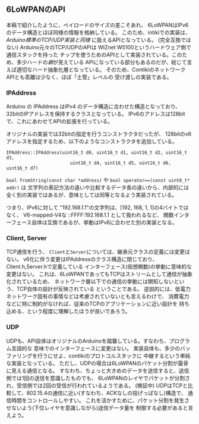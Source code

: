 
6LoWPANのAPI
------------

本稿で紹介したように、ペイロードのサイズの差こそあれ、
6LoWPANはIPv6のデータ構造とほぼ同様の情報を格納している。
このため、intikiでの実装は、*Arduino標準のTCP/UDP実装と同様* に扱えるAPIとなっている。
(完全互換ではない)
Arduino元々のTCP/UDPのAPIは WIZnet W5100というハードウェア側で通信スタックを持った
チップを使うためのAPIとして実装されている。このため、多少ハードの*癖*が見えている
APIになっている部分もあるのだが、総じて言えば適切なハード抽象化層となっている。
そのため、ContikiのネットワークAPIとも乖離は少なく、ほぼ「土管」レベルの
受け渡しの実装である。


### IPAddress

Arduino の IPAddress はIPv4 のデータ構造に合わせた構造となっており、
32bitのIPアドレスを保持するクラスとなっている。
IPv6のアドレスは128bitで、これにあわせてAPIの拡張を行っている。

オリジナルの実装では32bitの指定を行うコンストラクタだったが、
128bitのv6アドレスを指定するため、以下のようなコンストラクタを追加している。

```
IPAddress::IPAddress(uint16_t d0, uint16_t d1, uint16_t d2, uint16_t d3,
                        uint16_t d4, uint16_t d5, uint16_t d6, uint16_t d7)
```

`bool fromString(const char *address)` や `bool operator==(const uint8_t* addr)` は
文字列の表記方法の違いや比較するデータ長の違いから、内部的には
全く別の実装ではあるが、意味としては同等となるよう実装されている。

つまり、IPv6に対して "192.168.1.1"の文字列は、[192, 168, 1, 1]の4バイトではなく、
V6-mapped-V4な ::FFFF:192.168.1.1 として扱われるなど、
関数インターフェース自体は互換であるが、挙動はIPv6に合わせた別の実装となる。

### Client, Server

TCP通信を行う、 `Client`と`Server`については、継承元クラスの定義には変更はない。
v6化に伴う変更はIPAddressのクラス構造に閉じており、Client.h,Server.hで定義している
インターフェース(仮想関数)の挙動に意味的な変更はない。
これは、6LoWPANであってもTCPはストリームとして通信が抽象化されているため、
ネットワーク層以下での通信の挙動には関知しないという、TCP自体の設計が反映されている
ということである。
逆説的には、低電力ネットワーク固有の事情などは考慮されていないとも言えるわけで、
消費電力などに特に制約がなければ、従来のTCPのアプリケーションに近い設計を
持ち込める、という程度に理解したほうが良いであろう。


### UDP

UDPも、API自体はオリジナルのArduinoを踏襲している。すなわち、プログラム言語的な
意味でのインターフェースに変更はない。
実装自体も、多少のバッファリングを行うにせよ、contikiのプロトコルスタックに
中継するという単純な実装となっている。
ただし、UDPの場合は6LoWPANのパケット分割が露骨に見える通信となる。
すなわち、ちょっと大きめのデータを送信すると、送信側では1回の送信を意識したものでも、
6LoWPANのレイヤでパケットが分割され、受信側では2回の受信が行われているようである。
(検証中)
UDPはTCPと比較して、802.15.4の通信に近い(すなわち、ACKなしの投げっぱなし)構造で、
通信時間をコントロールしやすい。
これを活かすために、パケット分割を発生させないよう(下位レイヤを意識しながら)送信データ量を
制御する必要があると言えよう。






